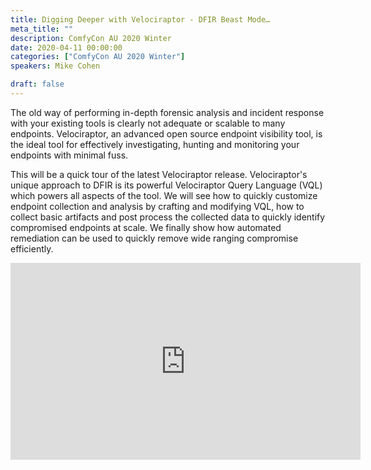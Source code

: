 ```yaml
---
title: Digging Deeper with Velociraptor - DFIR Beast Mode…
meta_title: ""
description: ComfyCon AU 2020 Winter
date: 2020-04-11 00:00:00
categories: ["ComfyCon AU 2020 Winter"]
speakers: Mike Cohen

draft: false
---
```

The old way of performing in-depth forensic analysis and incident response with your existing tools is clearly not adequate or scalable to many endpoints. Velociraptor, an advanced open source endpoint visibility tool, is the ideal tool for effectively investigating, hunting and monitoring your endpoints with minimal fuss.

This will be a quick tour of the latest Velociraptor release. Velociraptor's unique approach to DFIR is its powerful Velociraptor Query Language (VQL) which powers all aspects of the tool. We will see how to quickly customize endpoint collection and analysis by crafting and modifying VQL, how to collect basic artifacts and post process the collected data to quickly identify compromised endpoints at scale. We finally show how automated remediation can be used to quickly remove wide ranging compromise efficiently.

<iframe width="560" height="315" src="https://www.youtube.com/embed/c-XOeuT4qg8?si=0-CuffotTluM8gEE" title="YouTube video player" frameborder="0" allow="accelerometer; autoplay; clipboard-write; encrypted-media; gyroscope; picture-in-picture; web-share" allowfullscreen></iframe>